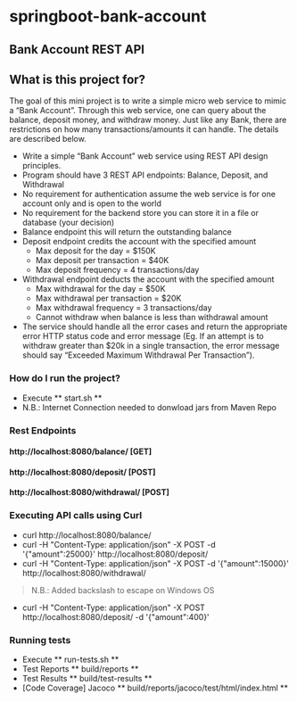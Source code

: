 # springboot-bank-account

## Bank Account REST API
## What is this project for?

The goal of this mini project is to write a simple micro web service to mimic a “Bank Account”. Through this web service, one can query about the balance, deposit money, and withdraw money. Just like any Bank, there are restrictions on how many transactions/amounts it can handle. The details are described below.
- Write a simple “Bank Account” web service using REST API design principles.
- Program should have 3 REST API endpoints: Balance, Deposit, and Withdrawal
- No requirement for authentication assume the web service is for one account only and is open to the world
- No requirement for the backend store you can store it in a file or database (your decision)
- Balance endpoint this will return the outstanding balance
- Deposit endpoint credits the account with the specified amount
  - Max deposit for the day = $150K
  -  Max deposit per transaction = $40K
  -  Max deposit frequency = 4 transactions/day
- Withdrawal endpoint deducts the account with the specified amount
  - Max withdrawal for the day = $50K
  - Max withdrawal per transaction = $20K
  - Max withdrawal frequency = 3 transactions/day
  - Cannot withdraw when balance is less than withdrawal amount
- The service should handle all the error cases and return the appropriate error HTTP status code and error message (Eg. If an attempt is to withdraw greater than $20k in a single transaction, the error message should say “Exceeded Maximum Withdrawal Per Transaction”).

### How do I run the project? ###
* Execute ** start.sh **
* N.B.: Internet Connection needed to donwload jars from Maven Repo

### Rest Endpoints
#### http://localhost:8080/balance/ 			[GET]
#### http://localhost:8080/deposit/				[POST]
#### http://localhost:8080/withdrawal/			[POST]

### Executing API calls using Curl

* curl http://localhost:8080/balance/ 
* curl -H "Content-Type: application/json" -X POST -d '{"amount":25000}' http://localhost:8080/deposit/
* curl -H "Content-Type: application/json" -X POST -d '{"amount":15000}' http://localhost:8080/withdrawal/

> N.B.: Added backslash to escape on Windows OS

* curl -H "Content-Type: application/json" -X POST http://localhost:8080/deposit/ -d '{\"amount\":400}'

### Running tests
* Execute ** run-tests.sh **
* Test Reports ** build/reports **
* Test Results ** build/test-results **
* [Code Coverage] Jacoco ** build/reports/jacoco/test/html/index.html **
